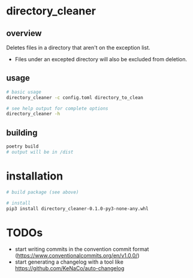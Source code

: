 # directory_cleaner

## overview

Deletes files in a directory that aren't on the exception list.

- Files under an excepted directory will also be excluded from deletion.

## usage

```bash
# basic usage
directory_cleaner -c config.toml directory_to_clean

# see help output for complete options
directory_cleaner -h
```

## building

```bash
poetry build
# output will be in /dist
```

# installation
```bash
# build package (see above)

# install
pip3 install directory_cleaner-0.1.0-py3-none-any.whl
```

# TODOs

- start writing commits in the convention commit format (https://www.conventionalcommits.org/en/v1.0.0/)
- start generating a changelog with a tool like https://github.com/KeNaCo/auto-changelog
